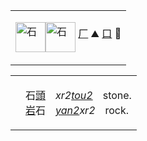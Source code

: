 <table align=left><td>

<img id=石 alt=石 height=48 src=https://f.2cn.cn/hanzi/svg/77F3.svg
align=middle><img alt=石 height=48 src=https://f.2cn.cn/a/zi-svg/77F3swjz2856.svg
align=middle> [厂]() ⛰️ [口]() 🗿   
</td></table>
<table><td>

　石[頭]()　_xr2[tou2]()_　stone.  
　[岩]()石　_[yan2]()xr2_　rock.   
</td></table>
